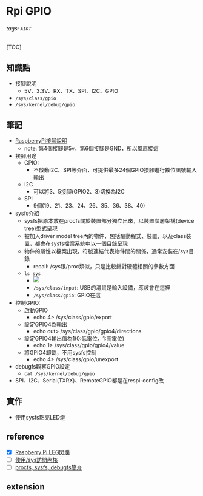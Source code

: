 # Rpi GPIO
###### tags: `AIOT`
[TOC]
## 知識點
- 接腳說明
    - 5V、3.3V、RX、TX、SPI、I2C、GPIO
- `/sys/class/gpio`
- `/sys/kernel/debug/gpio`
## 筆記
- [RaspberryPi接腳說明](https://atceiling.blogspot.com/2014/01/raspberry-pigpio.html)
    - note: 第4個接腳是5v，第6個接腳是GND，所以風扇接這
- 接腳用途
    - GPIO:
        - 不啟動I2C、SPI等介面，可提供最多24個GPIO接腳進行數位訊號輸入輸出
    - I2C
        - 可以將3、5接腳(GPIO2、3)切換為I2C
    - SPI
        - 9個(19、21、23、24、26、35、36、38、40)
- sysfs介紹
    - sysfs把原本放在procfs關於裝置部分獨立出來，以裝置階層架構(device tree)型式呈現
    - 被加入driver model tree內的物件，包括驅動程式、裝置，以及class裝置，都會在sysfs檔案系統中以一個目錄呈現
    - 物件的屬性以檔案出現，符號連結代表物件間的關係，通常安裝在/sys目錄
        - recall: /sys跟/proc類似，只是比較針對硬體相關的參數方面
    - `ls sys`
        - ![](https://i.imgur.com/Q3cGoYd.png)
        - `/sys/class/input`: USB的滑鼠是輸入設備，應該會在這裡
        - `/sys/class/gpio`: GPIO在這
- 控制GPIO:
    - 啟動GPIO
        - echo 4> /sys/class/gpio/export
    - 設定GPIO4為輸出
        - echo out> /sys/class/gpio/gpio4/directions
    - 設定GPIO4輸出值為1(0:低電位，1:高電位)
        - echo 1> /sys/class/gpio/gpio4/value
    - 將GPIO4卸載，不用sysfs控制
        - echo 4> /sys/class/gpio/unexport
- debugfs觀察GPIO設定
    - `cat /sys/kernel/debug/gpio`
- SPI、I2C、Serial(TXRX)、RemoteGPIO都是在respi-config改
## 實作
- 使用sysfs點亮LED燈
## reference
- [x] [Raspberry Pi LEG閃爍](https://coldnew.github.io/f7349436/)
- [ ] [使用/sys訪問內核](https://www.ibm.com/developerworks/cn/linux/l-cn-sysfs/index.html)
- [ ] [procfs, sysfs, debugfs簡介](https://www.itread01.com/content/1549273141.html)
## extension